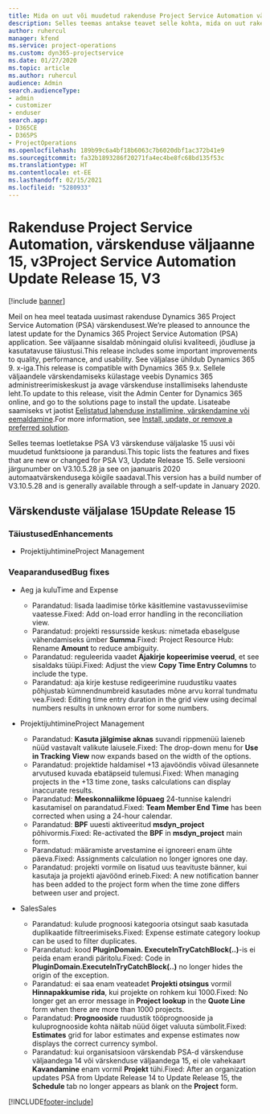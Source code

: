 ```yaml
---
title: Mida on uut või muudetud rakenduse Project Service Automation värskenduse väljaandes 15, V3
description: Selles teemas antakse teavet selle kohta, mida on uut rakenduse Project Service Automation värskenduse väljaandes 15, v3.
author: ruhercul
manager: kfend
ms.service: project-operations
ms.custom: dyn365-projectservice
ms.date: 01/27/2020
ms.topic: article
ms.author: ruhercul
audience: Admin
search.audienceType:
- admin
- customizer
- enduser
search.app:
- D365CE
- D365PS
- ProjectOperations
ms.openlocfilehash: 189b99c6a4bf18b6063c7b6020dbf1ac372b41e9
ms.sourcegitcommit: fa32b1893286f20271fa4ec4be8fc68bd135f53c
ms.translationtype: HT
ms.contentlocale: et-EE
ms.lasthandoff: 02/15/2021
ms.locfileid: "5280933"
---
```

# <a name="project-service-automation-update-release-15-v3"></a><span data-ttu-id="bec12-103">Rakenduse Project Service Automation, värskenduse väljaanne 15, v3</span><span class="sxs-lookup"><span data-stu-id="bec12-103">Project Service Automation Update Release 15, V3</span></span>

[!include [banner](../includes/psa-now-project-operations.md)]

<span data-ttu-id="bec12-104">Meil on hea meel teatada uusimast rakenduse Dynamics 365 Project Service Automation (PSA) värskendusest.</span><span class="sxs-lookup"><span data-stu-id="bec12-104">We’re pleased to announce the latest update for the Dynamics 365 Project Service Automation (PSA) application.</span></span> <span data-ttu-id="bec12-105">See väljaanne sisaldab mõningaid olulisi kvaliteedi, jõudluse ja kasutatavuse täiustusi.</span><span class="sxs-lookup"><span data-stu-id="bec12-105">This release includes some important improvements to quality, performance, and usability.</span></span> <span data-ttu-id="bec12-106">See väljalase ühildub Dynamics 365 9. x-iga.</span><span class="sxs-lookup"><span data-stu-id="bec12-106">This release is compatible with Dynamics 365 9.x.</span></span> <span data-ttu-id="bec12-107">Sellele väljaandele värskendamiseks külastage veebis Dynamics 365 administreerimiskeskust ja avage värskenduse installimiseks lahenduste leht.</span><span class="sxs-lookup"><span data-stu-id="bec12-107">To update to this release, visit the Admin Center for Dynamics 365 online, and go to the solutions page to install the update.</span></span> <span data-ttu-id="bec12-108">Lisateabe saamiseks vt jaotist [Eelistatud lahenduse installimine, värskendamine või eemaldamine](https://docs.microsoft.com/power-platform/admin/install-remove-preferred-solution).</span><span class="sxs-lookup"><span data-stu-id="bec12-108">For more information, see [Install, update, or remove a preferred solution](https://docs.microsoft.com/power-platform/admin/install-remove-preferred-solution).</span></span>

<span data-ttu-id="bec12-109">Selles teemas loetletakse PSA V3 värskenduse väljalaske 15 uusi või muudetud funktsioone ja parandusi.</span><span class="sxs-lookup"><span data-stu-id="bec12-109">This topic lists the features and fixes that are new or changed for PSA V3, Update Release 15.</span></span> <span data-ttu-id="bec12-110">Selle versiooni järgunumber on V3.10.5.28 ja see on jaanuaris 2020 automaatvärskendusega kõigile saadaval.</span><span class="sxs-lookup"><span data-stu-id="bec12-110">This version has a build number of V3.10.5.28 and is generally available through a self-update in January 2020.</span></span>

## <a name="update-release-15"></a><span data-ttu-id="bec12-111">Värskenduste väljalase 15</span><span class="sxs-lookup"><span data-stu-id="bec12-111">Update Release 15</span></span> 

### <a name="enhancements"></a><span data-ttu-id="bec12-112">Täiustused</span><span class="sxs-lookup"><span data-stu-id="bec12-112">Enhancements</span></span>

- <span data-ttu-id="bec12-113">Projektijuhtimine</span><span class="sxs-lookup"><span data-stu-id="bec12-113">Project Management</span></span>

### <a name="bug-fixes"></a><span data-ttu-id="bec12-114">Veaparandused</span><span class="sxs-lookup"><span data-stu-id="bec12-114">Bug fixes</span></span>

- <span data-ttu-id="bec12-115">Aeg ja kulu</span><span class="sxs-lookup"><span data-stu-id="bec12-115">Time and Expense</span></span>

  - <span data-ttu-id="bec12-116">Parandatud: lisada laadimise tõrke käsitlemine vastavusseviimise vaatesse.</span><span class="sxs-lookup"><span data-stu-id="bec12-116">Fixed: Add on-load error handling in the reconciliation view.</span></span>
  - <span data-ttu-id="bec12-117">Parandatud: projekti ressursside keskus: nimetada ebaselguse vähendamiseks ümber **Summa**.</span><span class="sxs-lookup"><span data-stu-id="bec12-117">Fixed: Project Resource Hub: Rename **Amount** to reduce ambiguity.</span></span>
  - <span data-ttu-id="bec12-118">Parandatud: reguleerida vaadet **Ajakirje kopeerimise veerud**, et see sisaldaks tüüpi.</span><span class="sxs-lookup"><span data-stu-id="bec12-118">Fixed: Adjust the view **Copy Time Entry Columns** to include the type.</span></span>
  - <span data-ttu-id="bec12-119">Parandatud: aja kirje kestuse redigeerimine ruudustiku vaates põhjustab kümnendnumbreid kasutades mõne arvu korral tundmatu vea.</span><span class="sxs-lookup"><span data-stu-id="bec12-119">Fixed: Editing time entry duration in the grid view using decimal numbers results in unknown error for some numbers.</span></span>

- <span data-ttu-id="bec12-120">Projektijuhtimine</span><span class="sxs-lookup"><span data-stu-id="bec12-120">Project Management</span></span>

  - <span data-ttu-id="bec12-121">Parandatud: **Kasuta jälgimise aknas** suvandi rippmenüü laieneb nüüd vastavalt valikute laiusele.</span><span class="sxs-lookup"><span data-stu-id="bec12-121">Fixed: The drop-down menu for **Use in Tracking View** now expands based on the width of the options.</span></span>
  - <span data-ttu-id="bec12-122">Parandatud: projektide haldamisel +13 ajavööndis võivad ülesannete arvutused kuvada ebatäpseid tulemusi.</span><span class="sxs-lookup"><span data-stu-id="bec12-122">Fixed: When managing projects in the +13 time zone, tasks calculations can display inaccurate results.</span></span>
  - <span data-ttu-id="bec12-123">Parandatud: **Meeskonnaliikme lõpuaeg** 24-tunnise kalendri kasutamisel on parandatud.</span><span class="sxs-lookup"><span data-stu-id="bec12-123">Fixed: **Team Member End Time** has been corrected when using a 24-hour calendar.</span></span>
  - <span data-ttu-id="bec12-124">Parandatud: **BPF** uuesti aktiveeritud **msdyn_project** põhivormis.</span><span class="sxs-lookup"><span data-stu-id="bec12-124">Fixed: Re-activated the **BPF** in **msdyn_project** main form.</span></span>
  - <span data-ttu-id="bec12-125">Parandatud: määramiste arvestamine ei ignoreeri enam ühte päeva.</span><span class="sxs-lookup"><span data-stu-id="bec12-125">Fixed: Assignments calculation no longer ignores one day.</span></span>
  - <span data-ttu-id="bec12-126">Parandatud: projekti vormile on lisatud uus teavituste bänner, kui kasutaja ja projekti ajavöönd erineb.</span><span class="sxs-lookup"><span data-stu-id="bec12-126">Fixed: A new notification banner has been added to the project form when the time zone differs between user and project.</span></span>

- <span data-ttu-id="bec12-127">Sales</span><span class="sxs-lookup"><span data-stu-id="bec12-127">Sales</span></span>

  - <span data-ttu-id="bec12-128">Parandatud: kulude prognoosi kategooria otsingut saab kasutada duplikaatide filtreerimiseks.</span><span class="sxs-lookup"><span data-stu-id="bec12-128">Fixed: Expense estimate category lookup can be used to filter duplicates.</span></span>
  - <span data-ttu-id="bec12-129">Parandatud: kood **PluginDomain. ExecuteInTryCatchBlock(..)**-is ei peida enam erandi päritolu.</span><span class="sxs-lookup"><span data-stu-id="bec12-129">Fixed: Code in **PluginDomain.ExecuteInTryCatchBlock(..)** no longer hides the origin of the exception.</span></span>
  - <span data-ttu-id="bec12-130">Parandatud: ei saa enam veateadet **Projekti otsingus** vormil **Hinnapakkumise rida**, kui projekte on rohkem kui 1000.</span><span class="sxs-lookup"><span data-stu-id="bec12-130">Fixed: No longer get an error message in **Project lookup** in the **Quote Line** form when there are more than 1000 projects.</span></span>
  - <span data-ttu-id="bec12-131">Parandatud: **Prognooside** ruudustik tööprognooside ja kuluprognooside kohta näitab nüüd õiget valuuta sümbolit.</span><span class="sxs-lookup"><span data-stu-id="bec12-131">Fixed: **Estimates** grid for labor estimates and expense estimates now displays the correct currency symbol.</span></span>
  - <span data-ttu-id="bec12-132">Parandatud: kui organisatsioon värskendab PSA-d värskenduse väljaandega 14 või värskenduse väljaandega 15, ei ole vahekaart **Kavandamine** enam vormil **Projekt** tühi.</span><span class="sxs-lookup"><span data-stu-id="bec12-132">Fixed: After an organization updates PSA from Update Release 14 to Update Release 15, the **Schedule** tab no longer appears as blank on the **Project** form.</span></span>


[!INCLUDE[footer-include](../includes/footer-banner.md)]